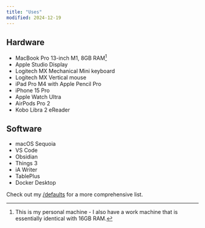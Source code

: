 ```yaml
---
title: "Uses"
modified: 2024-12-19
---
```


## Hardware

- MacBook Pro 13-inch M1, 8GB RAM[^1]
- Apple Studio Display
- Logitech MX Mechanical Mini keyboard
- Logitech MX Vertical mouse
- iPad Pro M4 with Apple Pencil Pro
- iPhone 15 Pro
- Apple Watch Ultra
- AirPods Pro 2
- Kobo Libra 2 eReader

## Software

- macOS Sequoia
- VS Code
- Obsidian
- Things 3
- iA Writer
- TablePlus
- Docker Desktop

Check out my [/defaults](/defaults) for a more comprehensive list.

[^1]: This is my personal machine - I also have a work machine that is essentially identical with 16GB RAM.
